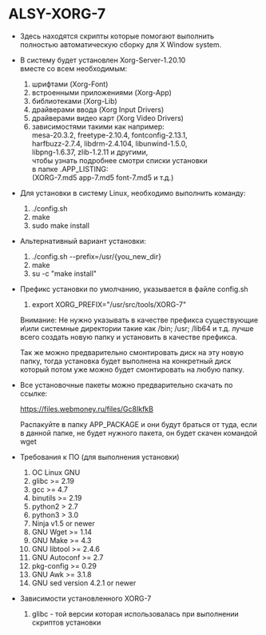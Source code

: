 ﻿# ALSY-XORG-7

* Здесь находятся скрипты которые помогают выполнить  
  полностью автоматическую сборку для X Window system.
  
* В систему будет установлен Xorg-Server-1.20.10   
  вместе со всем необходимым:
    1. шрифтами (Xorg-Font)
    2. встроенными приложениями (Xorg-App)
    3. библиотеками (Xorg-Lib)
    4. драйверами ввода (Xorg Input Drivers)
    5. драйверами видео карт (Xorg Video Drivers)
    6. зависимостями такими как например:  
        mesa-20.3.2, freetype-2.10.4, fontconfig-2.13.1,  
        harfbuzz-2.7.4, libdrm-2.4.104, libunwind-1.5.0,  
        libpng-1.6.37, zlib-1.2.11 и другими,  
        чтобы узнать подробнее смотри списки установки  
        в папке .APP_LISTING:  
        (XORG-7.md5 app-7.md5 font-7.md5 и т.д.)  
       
* Для установки в систему Linux, необходимо выполнить команду:

  1. ./config.sh                              
  2. make         
  3. sudo make install

* Альтернативный вариант установки:

  1. ./config.sh --prefix=/usr/{you_new_dir}
  2. make
  3. su -c "make install"

* Префикс установки по умолчанию, указывается в файле config.sh
  
  1. export XORG_PREFIX="/usr/src/tools/XORG-7"
  
  Внимание:
  Не нужно указывать в качестве префикса существующие и\или системные директории 
  такие как /bin; /usr; /lib64 и т.д. лучше всего создать новую папку и 
  установить в качестве префикса. 
  
  Так же можно предварительно смонтировать диск на эту новую папку, 
  тогда установка будет выполнена на конкретный диск 
  который потом уже можно будет смонтировать на любую папку. 

* Все установочные пакеты можно предварительно скачать по ссылке:
  
  https://files.webmoney.ru/files/Gc8IkfkB
  
  Распакуйте в папку APP_PACKAGE и они будут браться от туда, 
  если в данной папке, не будет нужного пакета, он будет скачен командой wget

* Требования к ПО (для выполнения установки)
  1. ОС Linux GNU
  2. glibc >= 2.19
  3. gcc >= 4.7
  4. binutils >= 2.19
  4. python2 > 2.7
  5. python3 > 3.0
  6. Ninja v1.5 or newer
  7. GNU Wget >= 1.14
  8. GNU Make >= 4.3
  9. GNU libtool >= 2.4.6
  10. GNU Autoconf >= 2.7
  11. pkg-config >= 0.29
  12. GNU Awk >= 3.1.8
  13. GNU sed version 4.2.1 or newer
 
* Зависимости установленного XORG-7
  1. glibc - той версии которая использовалась при выполнении скриптов установки
